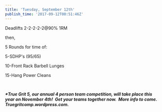```yaml
---
title: 'Tuesday, September 12th'
publish_time: '2017-09-12T00:51:46Z'
---
```


Deadlifts 2-2-2-2-2\@90% 1RM

then,

5 Rounds for time of:

5-SDHP's (95/65)

10-Front Rack Barbell Lunges

15-Hang Power Cleans

 

***\*True Grit 5, our annual 4 person team competition, will take place
this year on November 4th!  Get your teams together now.  More info to
come. Truegritcomp.wordpress.com.***
